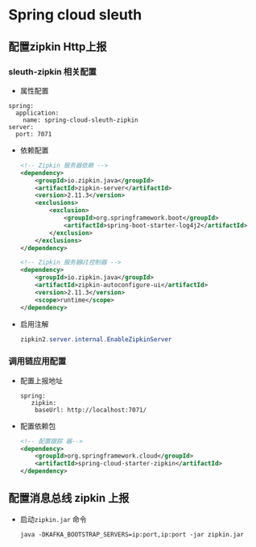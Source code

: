 # Spring cloud sleuth

## 配置zipkin Http上报

### sleuth-zipkin 相关配置

* 属性配置

```properties
spring:
  application:
    name: spring-cloud-sleuth-zipkin
server:
  port: 7071
```

* 依赖配置

  ```xml
  <!-- Zipkin 服务器依赖 -->
  <dependency>
      <groupId>io.zipkin.java</groupId>
      <artifactId>zipkin-server</artifactId>
      <version>2.11.3</version>
      <exclusions>
          <exclusion>
              <groupId>org.springframework.boot</groupId>
              <artifactId>spring-boot-starter-log4j2</artifactId>
          </exclusion>
      </exclusions>
  </dependency>
  
  <!-- Zipkin 服务器UI控制器 -->
  <dependency>
      <groupId>io.zipkin.java</groupId>
      <artifactId>zipkin-autoconfigure-ui</artifactId>
      <version>2.11.3</version>
      <scope>runtime</scope>
  </dependency>
  ```

* 启用注解

  ```java
  zipkin2.server.internal.EnableZipkinServer
  ```


### 调用链应用配置

* 配置上报地址

  ```properties
  spring:
     zipkin:
      baseUrl: http://localhost:7071/
  ```

* 配置依赖包

  ```xml
  <!-- 配置跟踪 器-->
  <dependency>
      <groupId>org.springframework.cloud</groupId>
      <artifactId>spring-cloud-starter-zipkin</artifactId>
  </dependency>
  ```

## 配置消息总线 zipkin 上报

* 启动`zipkin.jar` 命令

  ```shell
  java -DKAFKA_BOOTSTRAP_SERVERS=ip:port,ip:port -jar zipkin.jar
  ```
